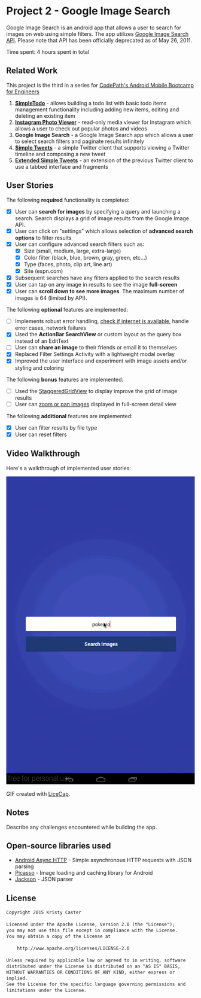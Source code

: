 # Project 2 - Google Image Search

Google Image Search is an android app that allows a user to search for images on web using simple filters. The app utilizes [Google Image Search API](https://developers.google.com/image-search/). Please note that API has been officially deprecated as of May 26, 2011.

Time spent: 4 hours spent in total

## Related Work
This project is the third in a series for [CodePath's Android Mobile Bootcamp for Engineers](http://codepath.com/androidbootcamp)

1. **[SimpleTodo](https://github.com/kristeaac/codepath-project-0-todo)** - allows building a todo list with basic todo items management functionality including adding new items, editing and deleting an existing item
2. **[Instagram Photo Viewer](https://github.com/kristeaac/codepath-project-1-instagram-photo-viewer)** - read-only media viewer for Instagram which allows a user to check out popular photos and videos 
3. **Google Image Search** - a Google Image Search app which allows a user to select search filters and paginate results infinitely
4. **[Simple Tweets](https://github.com/kristeaac/codepath-project-3-twitter-client)** - a simple Twitter client that supports viewing a Twitter timeline and composing a new tweet
5. **[Extended Simple Tweets](https://github.com/kristeaac/codepath-project-4-extended-twitter-client)** - an extension of the previous Twitter client to use a tabbed interface and fragments


## User Stories

The following **required** functionality is completed:

* [X] User can **search for images** by specifying a query and launching a search. Search displays a grid of image results from the Google Image API.
* [X] User can click on "settings" which allows selection of **advanced search options** to filter results
* [X] User can configure advanced search filters such as:
  * [X] Size (small, medium, large, extra-large)
  * [X] Color filter (black, blue, brown, gray, green, etc...)
  * [X] Type (faces, photo, clip art, line art)
  * [X] Site (espn.com)
* [X] Subsequent searches have any filters applied to the search results
* [X] User can tap on any image in results to see the image **full-screen**
* [X] User can **scroll down to see more images**. The maximum number of images is 64 (limited by API).

The following **optional** features are implemented:

* [ ] Implements robust error handling, [check if internet is available](http://guides.codepath.com/android/Sending-and-Managing-Network-Requests#checking-for-network-connectivity), handle error cases, network failures
* [X] Used the **ActionBar SearchView** or custom layout as the query box instead of an EditText
* [ ] User can **share an image** to their friends or email it to themselves
* [X] Replaced Filter Settings Activity with a lightweight modal overlay
* [X] Improved the user interface and experiment with image assets and/or styling and coloring

The following **bonus** features are implemented:

* [ ] Used the [StaggeredGridView](https://github.com/f-barth/AndroidStaggeredGrid) to display improve the grid of image results
* [ ] User can [zoom or pan images](https://github.com/MikeOrtiz/TouchImageView) displayed in full-screen detail view

The following **additional** features are implemented:

* [X] User can filter results by file type
* [X] User can reset filters

## Video Walkthrough

Here's a walkthrough of implemented user stories:

<img src='walkthrough.gif' title='Video Walkthrough' width='' alt='Video Walkthrough' />

GIF created with [LiceCap](http://www.cockos.com/licecap/).

## Notes

Describe any challenges encountered while building the app.

## Open-source libraries used

- [Android Async HTTP](https://github.com/loopj/android-async-http) - Simple asynchronous HTTP requests with JSON parsing
- [Picasso](http://square.github.io/picasso/) - Image loading and caching library for Android
- [Jackson](https://github.com/FasterXML/jackson) - JSON parser

## License

    Copyright 2015 Kristy Caster

    Licensed under the Apache License, Version 2.0 (the "License");
    you may not use this file except in compliance with the License.
    You may obtain a copy of the License at

        http://www.apache.org/licenses/LICENSE-2.0

    Unless required by applicable law or agreed to in writing, software
    distributed under the License is distributed on an "AS IS" BASIS,
    WITHOUT WARRANTIES OR CONDITIONS OF ANY KIND, either express or implied.
    See the License for the specific language governing permissions and
    limitations under the License.